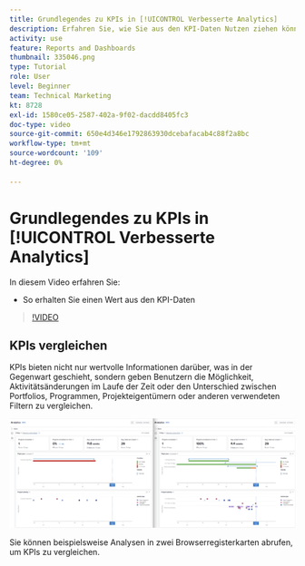 ```yaml
---
title: Grundlegendes zu KPIs in [!UICONTROL Verbesserte Analytics]
description: Erfahren Sie, wie Sie aus den KPI-Daten Nutzen ziehen können, was in der Gegenwart geschieht, sowie Trends aus der Vergangenheit.
activity: use
feature: Reports and Dashboards
thumbnail: 335046.png
type: Tutorial
role: User
level: Beginner
team: Technical Marketing
kt: 8728
exl-id: 1580ce05-2587-402a-9f02-dacdd8405fc3
doc-type: video
source-git-commit: 650e4d346e1792863930dcebafacab4c88f2a8bc
workflow-type: tm+mt
source-wordcount: '109'
ht-degree: 0%

---
```


# Grundlegendes zu KPIs in [!UICONTROL Verbesserte Analytics]

In diesem Video erfahren Sie:

* So erhalten Sie einen Wert aus den KPI-Daten

>[!VIDEO](https://video.tv.adobe.com/v/335046/?quality=12&learn=on)

## KPIs vergleichen

KPIs bieten nicht nur wertvolle Informationen darüber, was in der Gegenwart geschieht, sondern geben Benutzern die Möglichkeit, Aktivitätsänderungen im Laufe der Zeit oder den Unterschied zwischen Portfolios, Programmen, Projekteigentümern oder anderen verwendeten Filtern zu vergleichen.

![Ein Bild, das zwei Browser-Registerkarten nebeneinander anzeigt](assets/section-2-0.png)

Sie können beispielsweise Analysen in zwei Browserregisterkarten abrufen, um KPIs zu vergleichen.
